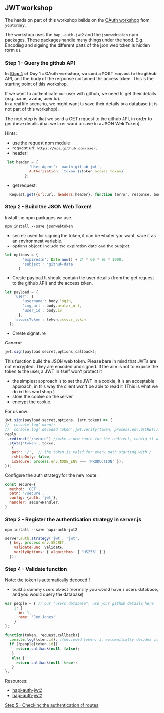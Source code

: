 ## JWT workshop


The hands on part of this workshop builds on the [OAuth workshop](https://github.com/foundersandcoders/oauth-workshop) from yesterday.  


The workshop uses the ```hapi-auth-jwt2``` and the ```jsonwebtoken``` npm packages. These packages handle many things under the hood. E.g. Encoding and signing the different parts of the json web token is hidden form us.

### Step 1 - Query the github API

In [Step 4](https://github.com/foundersandcoders/oauth-workshop/blob/master/step4.md) of Day 1's OAuth workshop, we sent a POST request to the github API, and the body of the response contained the access token. This is the starting point of this workshop.

If we want to authenticate our user with github, we need to get their details (e.g. name, avatar, user id).  
In a real life scenario, we might want to save their details to a database (it is not part of this workshop).

The next step is that we send a GET request to the github API, in order to get these details (that we later want to save in a JSON Web Token).

Hints:
- use the request npm module
- request url: `https://api.github.com/user`;
- header:  
 ```javascript
  let header = {
            'User-Agent': 'oauth_github_jwt',
            Authorization: `token ${token.access_token}`
          };
```
- get request:  
```javascript
  Request.get({url:url, headers:header}, function (error, response, body) {...})
  ```
### Step 2 - Build the JSON Web Token!

Install the npm packages we use.

```shell
npm install --save jsonwebtoken
```

- secret: used for signing the token, it can be  whater you want, save it as an environment variable.
- options object: include the expiration date and the subject.
```javascript
let options = {
        'expiresIn': Date.now() + 24 * 60 * 60 * 1000,
        'subject': 'github-data'
      }
```
- Create payload
It should contain the user details (from the get request to the github API) and the access token.

```javascript
let payload = {
    'user': {
        'username': body.login,
        'img_url': body.avatar_url,
        'user_id': body.id
      },
    'accessToken': token.access_token
  };
```

  -  Create signature

General:
```javascript
jwt.sign(payload,secret,options,callback);
```

This function build the JSON web token. Please bare in mind that JWTs are not encrypted. They are encoded and signed. If the aim is not to expose the token to the user, a JWT in itself won't protect it.

- the simplest approach is to set the JWT in a cookie, it is an acceptable approach, in this way the client won't be able to read it. (This is what we do in this workshop.)
- store the cookie on the server
- encrypt the cookie.

For us now:
```javascript
jwt.sign(payload,secret,options, (err,token) => {
//  console.log(token);
//  console.log('decoded token',jwt.verify(token, process.env.SECRET)); // check that you can decode it
reply
 .redirect('/secure') //make a new route for the redirect, config it with an authentication strategy
 .state('token', token,
   {
   path: '/',  // the token is valid for every path starting with /
   isHttpOnly: false,
   isSecure: process.env.NODE_ENV === 'PRODUCTION' });
});
```

Configure the auth strategy for the new route:
```javascript
const secure={
  method: 'GET',
  path: '/secure',
  config: {auth: 'jwt'},
  handler: secureHandler,
}
```

### Step 3 - Register the authentication strategy in server.js


```shell
npm install --save hapi-auth-jwt2
```

```javascript
server.auth.strategy('jwt', 'jwt',
  { key: process.env.SECRET,
    validateFunc: validate,
    verifyOptions: { algorithms: [ 'HS256' ] }
  });
```

### Step 4 - Validate function
Note: the token is automatically decoded!!

- build a dummy users object (normally you would have a users database, and you would query the database)

```javascript
var people = { // our "users database", use your github details here
    1: {
      id: 1,
      name: 'Jen Jones'
    }
};
```

```javascript
function(token, request,callback){
  console.log(token.id); //deccoded token, it automaitcally decodes it
  if (!people[token.id]) {
     return callback(null, false);
   }
   else {
     return callback(null, true);
   }
};
```

Resources:
- [hapi-auth-jwt2](https://github.com/dwyl/hapi-auth-jwt2)
- [hapi-auth-jwt2](https://www.npmjs.com/package/hapi-auth-jwt2)


[Step 5 - Checking the authentication of routes](./Step5.md)
